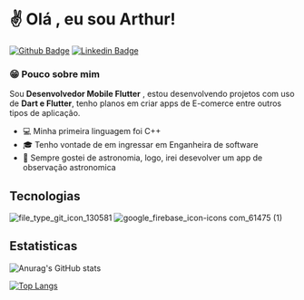 # :v: Olá , eu sou Arthur!

[![Github Badge](https://img.shields.io/badge/-Github-000?style=flat-square&logo=Github&logoColor=white&link=https://github.com/fagnerpsantos)](https://github.com/ArthurNunescs345)
[![Linkedin Badge](https://img.shields.io/badge/-LinkedIn-blue?style=flat-square&logo=Linkedin&logoColor=white&link=https://www.linkedin.com/in/fagnerpsantos/)](https://www.linkedin.com/ArthurNunesCS/)


### :grin: Pouco sobre mim
Sou **Desenvolvedor Mobile Flutter**
, estou desenvolvendo projetos com uso de **Dart e Flutter**, tenho planos em criar apps de E-comerce entre outros tipos de aplicação.

- :computer: Minha primeira linguagem foi C++
- :mortar_board: Tenho vontade de em ingressar em Enganheira de software
- :milky_way: Sempre gostei de astronomia, logo, irei desevolver um app de observação astronomica

## Tecnologias


![file_type_git_icon_130581](https://user-images.githubusercontent.com/120469468/207321158-70c261f0-0628-4124-91c3-8cb48005db3e.png)
![google_firebase_icon-icons com_61475 (1)](https://user-images.githubusercontent.com/120469468/207322501-461696cb-7b98-479e-881d-462c6f356299.png)

## Estatisticas
![Anurag's GitHub stats](https://github-readme-stats.vercel.app/api?username=ArthurNunescs345&show_icons=true&theme=github_dark)

[![Top Langs](https://github-readme-stats.vercel.app/api/top-langs/?username=ArthurNunescs345&&theme=github_dark)](https://github.com/ArthurNunescs345/github-readme-stats)

